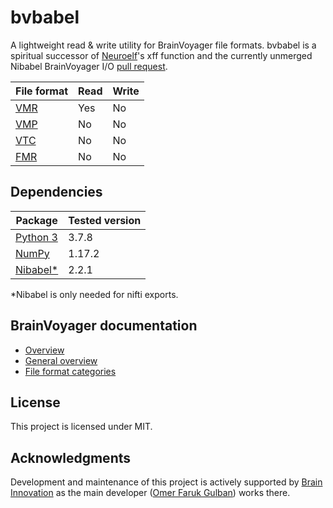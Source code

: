 # bvbabel
A lightweight read & write utility for BrainVoyager file formats. bvbabel is a spiritual successor of [Neuroelf](https://neuroelf.net/)'s xff function and the currently unmerged Nibabel BrainVoyager I/O [pull request](https://github.com/nipy/nibabel/pull/216).

| File format | Read | Write |
| ------------|------|-------|
| [VMR](https://support.brainvoyager.com/brainvoyager/automation-development/84-file-formats/343-developer-guide-2-6-the-format-of-vmr-files)| Yes  | No    |
| [VMP](https://support.brainvoyager.com/brainvoyager/automation-development/84-file-formats/353-users-guide-2-3-the-format-of-nr-vmp-files) | No   | No    |
| [VTC](https://support.brainvoyager.com/brainvoyager/automation-development/84-file-formats/348-users-guide-2-3-the-format-of-vtc-files)| No   | No    |
| [FMR](https://support.brainvoyager.com/brainvoyager/automation-development/84-file-formats/340-developer-guide-2-6-the-format-of-fmr-files) | No   | No    |

## Dependencies

| Package                               | Tested version |
|---------------------------------------|----------------|
| [Python 3](https://www.python.org/)   | 3.7.8          |
| [NumPy](http://www.numpy.org/)        | 1.17.2         |
| [Nibabel*](https://nipy.org/nibabel/) | 2.2.1          |

*Nibabel is only needed for nifti exports.

## BrainVoyager documentation

- [Overview](https://support.brainvoyager.com/brainvoyager/automation-development/84-file-formats/339-developer-guide-2-6-file-formats-overview)
- [General overview](https://support.brainvoyager.com/brainvoyager/automation-development/84-file-formats/38-general-overview-of-file-formats)
- [File format categories](https://support.brainvoyager.com/brainvoyager/automation-development/84-file-formats/41-file-formats-categorised)

## License
This project is licensed under MIT.

## Acknowledgments
Development and maintenance of this project is actively supported by [Brain Innovation](https://www.brainvoyager.com/) as the main developer ([Omer Faruk Gulban](https://github.com/ofgulban)) works there.
